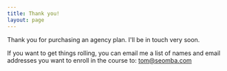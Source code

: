 ```yaml
---
title: Thank you!
layout: page
---
```


Thank you for purchasing an agency plan. I'll be in touch very soon.

If you want to get things rolling, you can email me a list of names and email addresses you want to enroll in the course to: tom@seomba.com